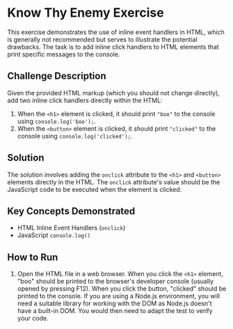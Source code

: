 # Know Thy Enemy Exercise

This exercise demonstrates the use of inline event handlers in HTML, which is generally not recommended but serves to illustrate the potential drawbacks. The task is to add inline click handlers to HTML elements that print specific messages to the console.

## Challenge Description

Given the provided HTML markup (which you should not change directly), add two inline click handlers directly within the HTML:

1.  When the `<h1>` element is clicked, it should print `"boo"` to the console using `console.log('boo');`.
2.  When the `<button>` element is clicked, it should print `"clicked"` to the console using `console.log('clicked');`.

## Solution

The solution involves adding the `onclick` attribute to the `<h1>` and `<button>` elements directly in the HTML.  The `onclick` attribute's value should be the JavaScript code to be executed when the element is clicked.

## Key Concepts Demonstrated

*   HTML Inline Event Handlers (`onclick`)
*   JavaScript `console.log()`

## How to Run

1.  Open the HTML file in a web browser.  When you click the `<h1>` element, "boo" should be printed to the browser's developer console (usually opened by pressing F12).  When you click the button, "clicked" should be printed to the console. If you are using a Node.js environment, you will need a suitable library for working with the DOM as Node.js doesn't have a built-in DOM. You would then need to adapt the test to verify your code.